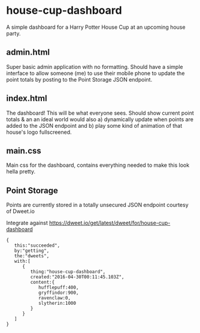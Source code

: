 # house-cup-dashboard

A simple dashboard for a Harry Potter House Cup at an upcoming house party.


## admin.html

Super basic admin application with no formatting. Should have a simple interface to allow someone (me)
to use their mobile phone to update the point totals by posting to the Point Storage JSON endpoint.

## index.html

The dashboard! This will be what everyone sees. Should show current point totals & an an ideal world
would also a) dynamically update when points are added to the JSON endpoint and b) play some kind of
animation of that house's logo fullscreened.

## main.css

Main css for the dashboard, contains everything needed to make this look hella pretty.

## Point Storage

Points are currently stored in a totally unsecured JSON endpoint courtesy of Dweet.io

Integrate against https://dweet.io/get/latest/dweet/for/house-cup-dashboard

```
{  
   this:"succeeded",
   by:"getting",
   the:"dweets",
   with:[  
      {  
         thing:"house-cup-dashboard",
         created:"2016-04-30T00:11:45.103Z",
         content:{  
            hufflepuff:400,
            gryffindor:900,
            ravenclaw:0,
            slytherin:1000
         }
      }
   ]
}
```
